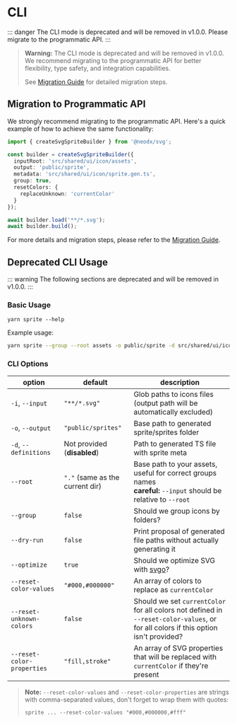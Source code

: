 # CLI

::: danger
The CLI mode is deprecated and will be removed in v1.0.0. Please migrate to the programmatic API.
:::

> **Warning:**
> The CLI mode is deprecated and will be removed in v1.0.0. We recommend migrating to the programmatic API for better flexibility, type safety, and integration capabilities.
>
> See [Migration Guide](./migration.md#cli-deprecation) for detailed migration steps.

## Migration to Programmatic API

We strongly recommend migrating to the programmatic API. Here's a quick example of how to achieve the same functionality:

```typescript
import { createSvgSpriteBuilder } from '@neodx/svg';

const builder = createSvgSpriteBuilder({
  inputRoot: 'src/shared/ui/icon/assets',
  output: 'public/sprite',
  metadata: 'src/shared/ui/icon/sprite.gen.ts',
  group: true,
  resetColors: {
    replaceUnknown: 'currentColor'
  }
});

await builder.load('**/*.svg');
await builder.build();
```

For more details and migration steps, please refer to the [Migration Guide](./migration.md#cli-deprecation).

## Deprecated CLI Usage

::: warning
The following sections are deprecated and will be removed in v1.0.0.
:::

### Basic Usage

```shell
yarn sprite --help
```

Example usage:

```bash
yarn sprite --group --root assets -o public/sprite -d src/shared/ui/icon/sprite.gen.ts --reset-unknown-colors
```

### CLI Options

| option                     | default                         | description                                                                                                                         |
| -------------------------- | ------------------------------- | ----------------------------------------------------------------------------------------------------------------------------------- |
| `-i`, `--input`            | `"**/*.svg"`                    | Glob paths to icons files (output path will be automatically excluded)                                                              |
| `-o`, `--output`           | `"public/sprites"`              | Base path to generated sprite/sprites folder                                                                                        |
| `-d`, `--definitions`      | Not provided (**disabled**)     | Path to generated TS file with sprite meta                                                                                          |
| `--root`                   | `"."` (same as the current dir) | Base path to your assets, useful for correct groups names<br/>**careful:** `--input` should be relative to `--root`                 |
| `--group`                  | `false`                         | Should we group icons by folders?                                                                                                   |
| `--dry-run`                | `false`                         | Print proposal of generated file paths without actually generating it                                                               |
| `--optimize`               | `true`                          | Should we optimize SVG with [svgo](https://github.com/svg/svgo)?                                                                    |
| `--reset-color-values`     | `"#000,#000000"`                | An array of colors to replace as `currentColor`                                                                                     |
| `--reset-unknown-colors`   | `false`                         | Should we set `currentColor` for all colors not defined in `--reset-color-values`, or for all colors if this option isn't provided? |
| `--reset-color-properties` | `"fill,stroke"`                 | An array of SVG properties that will be replaced with `currentColor` if they're present                                             |

> **Note:** `--reset-color-values` and `--reset-color-properties` are strings with comma-separated values, don't forget to wrap them with quotes:
>
> `sprite ... --reset-color-values "#000,#000000,#fff"`
